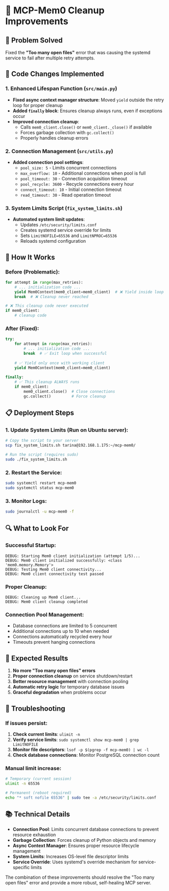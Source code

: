 # 🧹 MCP-Mem0 Cleanup Improvements

## 🎯 **Problem Solved**
Fixed the **"Too many open files"** error that was causing the systemd service to fail after multiple retry attempts.

## 🔧 **Code Changes Implemented**

### 1. **Enhanced Lifespan Function (`src/main.py`)**
- **Fixed async context manager structure**: Moved `yield` outside the retry loop for proper cleanup
- **Added `finally` block**: Ensures cleanup always runs, even if exceptions occur
- **Improved connection cleanup**: 
  - Calls `mem0_client.close()` or `mem0_client._close()` if available
  - Forces garbage collection with `gc.collect()`
  - Properly handles cleanup errors

### 2. **Connection Management (`src/utils.py`)**
- **Added connection pool settings**:
  - `pool_size: 5` - Limits concurrent connections
  - `max_overflow: 10` - Additional connections when pool is full
  - `pool_timeout: 30` - Connection acquisition timeout
  - `pool_recycle: 3600` - Recycle connections every hour
  - `connect_timeout: 10` - Initial connection timeout
  - `read_timeout: 30` - Read operation timeout

### 3. **System Limits Script (`fix_system_limits.sh`)**
- **Automated system limit updates**:
  - Updates `/etc/security/limits.conf`
  - Creates systemd service override for limits
  - Sets `LimitNOFILE=65536` and `LimitNPROC=65536`
  - Reloads systemd configuration

## 🚀 **How It Works**

### **Before (Problematic)**:
```python
for attempt in range(max_retries):
    # ... initialization code ...
    yield Mem0Context(mem0_client=mem0_client)  # ❌ Yield inside loop
    break  # ❌ Cleanup never reached

# ❌ This cleanup code never executed
if mem0_client:
    # cleanup code
```

### **After (Fixed)**:
```python
try:
    for attempt in range(max_retries):
        # ... initialization code ...
        break  # ✅ Exit loop when successful
    
    # ✅ Yield only once with working client
    yield Mem0Context(mem0_client=mem0_client)
    
finally:
    # ✅ This cleanup ALWAYS runs
    if mem0_client:
        mem0_client.close()  # Close connections
        gc.collect()         # Force cleanup
```

## 📋 **Deployment Steps**

### **1. Update System Limits (Run on Ubuntu server)**:
```bash
# Copy the script to your server
scp fix_system_limits.sh tarina@192.168.1.175:~/mcp-mem0/

# Run the script (requires sudo)
sudo ./fix_system_limits.sh
```

### **2. Restart the Service**:
```bash
sudo systemctl restart mcp-mem0
sudo systemctl status mcp-mem0
```

### **3. Monitor Logs**:
```bash
sudo journalctl -u mcp-mem0 -f
```

## 🔍 **What to Look For**

### **Successful Startup**:
```
DEBUG: Starting Mem0 client initialization (attempt 1/5)...
DEBUG: Mem0 client initialized successfully: <class 'mem0.memory.Memory'>
DEBUG: Testing Mem0 client connectivity...
DEBUG: Mem0 client connectivity test passed
```

### **Proper Cleanup**:
```
DEBUG: Cleaning up Mem0 client...
DEBUG: Mem0 client cleanup completed
```

### **Connection Pool Management**:
- Database connections are limited to 5 concurrent
- Additional connections up to 10 when needed
- Connections automatically recycled every hour
- Timeouts prevent hanging connections

## 🎉 **Expected Results**

1. **No more "Too many open files" errors**
2. **Proper connection cleanup** on service shutdown/restart
3. **Better resource management** with connection pooling
4. **Automatic retry logic** for temporary database issues
5. **Graceful degradation** when problems occur

## 🔧 **Troubleshooting**

### **If issues persist**:
1. **Check current limits**: `ulimit -n`
2. **Verify service limits**: `sudo systemctl show mcp-mem0 | grep LimitNOFILE`
3. **Monitor file descriptors**: `lsof -p $(pgrep -f mcp-mem0) | wc -l`
4. **Check database connections**: Monitor PostgreSQL connection count

### **Manual limit increase**:
```bash
# Temporary (current session)
ulimit -n 65536

# Permanent (reboot required)
echo "* soft nofile 65536" | sudo tee -a /etc/security/limits.conf
```

## 📚 **Technical Details**

- **Connection Pool**: Limits concurrent database connections to prevent resource exhaustion
- **Garbage Collection**: Forces cleanup of Python objects and memory
- **Async Context Manager**: Ensures proper resource lifecycle management
- **System Limits**: Increases OS-level file descriptor limits
- **Service Override**: Uses systemd's override mechanism for service-specific limits

The combination of these improvements should resolve the "Too many open files" error and provide a more robust, self-healing MCP server.

